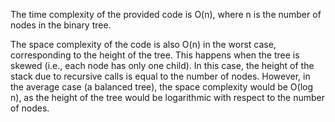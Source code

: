 The time complexity of the provided code is O(n), where n is the number of nodes in the binary tree.

The space complexity of the code is also O(n) in the worst case, corresponding to the height of the tree. This happens when the tree is skewed (i.e., each node has only one child). In this case, the height of the stack due to recursive calls is equal to the number of nodes. However, in the average case (a balanced tree), the space complexity would be O(log n), as the height of the tree would be logarithmic with respect to the number of nodes.
